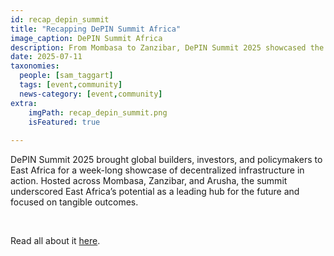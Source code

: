 ```yaml
---
id: recap_depin_summit
title: "Recapping DePIN Summit Africa"
image_caption: DePIN Summit Africa
description: From Mombasa to Zanzibar, DePIN Summit 2025 showcased the future of decentralized infrastructure on the ground in Africa.
date: 2025-07-11
taxonomies:
  people: [sam_taggart]
  tags: [event,community]
  news-category: [event,community]
extra:
    imgPath: recap_depin_summit.png
    isFeatured: true
    
---
```


DePIN Summit 2025 brought global builders, investors, and policymakers to East Africa for a week-long showcase of decentralized infrastructure in action. Hosted across Mombasa, Zanzibar, and Arusha, the summit underscored East Africa’s potential as a leading hub for the future and focused on tangible outcomes.

<br/>

Read all about it [here](/blog/depin-summit-recap).